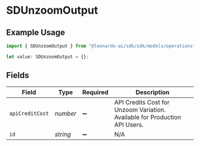# SDUnzoomOutput

## Example Usage

```typescript
import { SDUnzoomOutput } from "@leonardo-ai/sdk/sdk/models/operations";

let value: SDUnzoomOutput = {};
```

## Fields

| Field                                                                      | Type                                                                       | Required                                                                   | Description                                                                |
| -------------------------------------------------------------------------- | -------------------------------------------------------------------------- | -------------------------------------------------------------------------- | -------------------------------------------------------------------------- |
| `apiCreditCost`                                                            | *number*                                                                   | :heavy_minus_sign:                                                         | API Credits Cost for Unzoom Variation. Available for Production API Users. |
| `id`                                                                       | *string*                                                                   | :heavy_minus_sign:                                                         | N/A                                                                        |